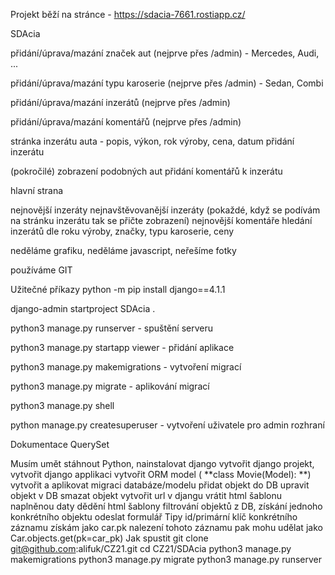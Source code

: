 Projekt běží na stránce - https://sdacia-7661.rostiapp.cz/

SDAcia

přidání/úprava/mazání značek aut (nejprve přes /admin) - Mercedes, Audi, ...

přidání/úprava/mazání typu karoserie (nejprve přes /admin) - Sedan, Combi

přidání/úprava/mazání inzerátů (nejprve přes /admin)

přidání/úprava/mazání komentářů (nejprve přes /admin)

stránka inzerátu auta - popis, výkon, rok výroby, cena, datum přidání inzerátu

(pokročilé) zobrazení podobných aut
přidání komentářů k inzerátu

hlavní strana

nejnovější inzeráty
nejnavštěvovanější inzeráty (pokaždé, když se podívám na stránku inzerátu tak se přičte zobrazení)
nejnovější komentáře
hledání inzerátů dle roku výroby, značky, typu karoserie, ceny

neděláme grafiku, neděláme javascript, neřešíme fotky

používáme GIT

Užitečné příkazy
python -m pip install django==4.1.1

django-admin startproject SDAcia .

python3 manage.py runserver - spuštění serveru

python3 manage.py startapp viewer - přidání aplikace

python3 manage.py makemigrations - vytvoření migrací

python3 manage.py migrate - aplikování migrací

python3 manage.py shell

python manage.py createsuperuser - vytvoření uživatele pro admin rozhraní

Dokumentace QuerySet

Musím umět
stáhnout Python, nainstalovat django
vytvořit django projekt, vytvořit django applikaci
vytvořit ORM model ( **class Movie(Model): **)
vytvořit a aplikovat migraci databáze/modelu
přidat objekt do DB
upravit objekt v DB
smazat objekt
vytvořit url v djangu
vrátit html šablonu naplněnou daty
dědění html šablony
filtrování objektů z DB, získání jednoho konkrétního objektu
odeslat formulář
Tipy
id/primární klíč konkrétního záznamu získám jako car.pk
nalezení tohoto záznamu pak mohu udělat jako Car.objects.get(pk=car_pk)
Jak spustit
git clone git@github.com:alifuk/CZ21.git cd CZ21/SDAcia python3 manage.py makemigrations python3 manage.py migrate python3 manage.py runserver
